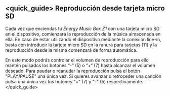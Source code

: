 ## <quick_guide> Reproducción desde tarjeta micro SD
Cada vez que enciendas tu *Energy Music Box Z1* con una tarjeta micro SD en el dispositivo, comienzará la reproducción de la música almacenada en ella. En caso de estar utilizando el dispositivo mediante la conexión line-in, basta con introducir la tarjeta micro SD en la ranura para tarjetas (11) y la reproducción desde la misma comenzará de forma automática.

En este modo podrás controlar el volumen de reproducción para ello mantén pulsados los  botones “-” (5) o “+“ (7) hasta alcanzar el volumen deseado. Para paudar o reanudar la reproducción pulsa el botón "PLAY/PAUSE" una única vez. Si quieres avanzar o retroceder una canción pulsa una única vez los botones "+" (7) y "-" (5) respectivamente.
</quick_guide>
